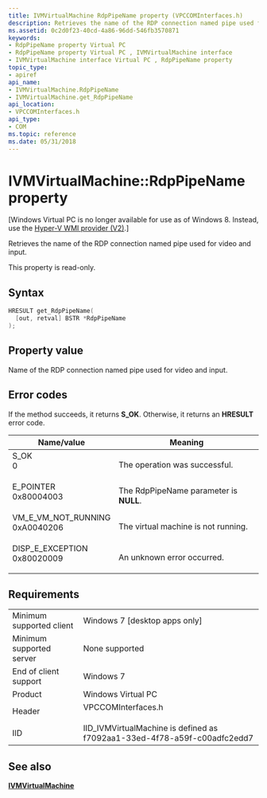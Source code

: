 ```yaml
---
title: IVMVirtualMachine RdpPipeName property (VPCCOMInterfaces.h)
description: Retrieves the name of the RDP connection named pipe used for video and input.
ms.assetid: 0c2d0f23-40cd-4a86-96dd-546fb3570871
keywords:
- RdpPipeName property Virtual PC
- RdpPipeName property Virtual PC , IVMVirtualMachine interface
- IVMVirtualMachine interface Virtual PC , RdpPipeName property
topic_type:
- apiref
api_name:
- IVMVirtualMachine.RdpPipeName
- IVMVirtualMachine.get_RdpPipeName
api_location:
- VPCCOMInterfaces.h
api_type:
- COM
ms.topic: reference
ms.date: 05/31/2018
---
```


# IVMVirtualMachine::RdpPipeName property

\[Windows Virtual PC is no longer available for use as of Windows 8. Instead, use the [Hyper-V WMI provider (V2)](/windows/desktop/HyperV_v2/windows-virtualization-portal).\]

Retrieves the name of the RDP connection named pipe used for video and input.

This property is read-only.

## Syntax


```C++
HRESULT get_RdpPipeName(
  [out, retval] BSTR *RdpPipeName
);
```



## Property value

Name of the RDP connection named pipe used for video and input.

## Error codes

If the method succeeds, it returns **S\_OK**. Otherwise, it returns an **HRESULT** error code.



| Name/value                                                                                                                                                         | Meaning                                           |
|--------------------------------------------------------------------------------------------------------------------------------------------------------------------|---------------------------------------------------|
| <dl> <dt>S\_OK</dt> <dt>0</dt> </dl>                            | The operation was successful.<br/>          |
| <dl> <dt>E\_POINTER</dt> <dt>0x80004003</dt> </dl>              | The RdpPipeName parameter is **NULL**.<br/> |
| <dl> <dt>VM\_E\_VM\_NOT\_RUNNING</dt> <dt>0xA0040206</dt> </dl> | The virtual machine is not running.<br/>    |
| <dl> <dt>DISP\_E\_EXCEPTION</dt> <dt>0x80020009</dt> </dl>      | An unknown error occurred.<br/>             |



## Requirements



|                                     |                                                                                               |
|-------------------------------------|-----------------------------------------------------------------------------------------------|
| Minimum supported client<br/> | Windows 7 \[desktop apps only\]<br/>                                                    |
| Minimum supported server<br/> | None supported<br/>                                                                     |
| End of client support<br/>    | Windows 7<br/>                                                                          |
| Product<br/>                  | Windows Virtual PC<br/>                                                                 |
| Header<br/>                   | <dl> <dt>VPCCOMInterfaces.h</dt> </dl> |
| IID<br/>                      | IID\_IVMVirtualMachine is defined as f7092aa1-33ed-4f78-a59f-c00adfc2edd7<br/>          |



## See also

<dl> <dt>

[**IVMVirtualMachine**](ivmvirtualmachine.md)
</dt> </dl>

 

